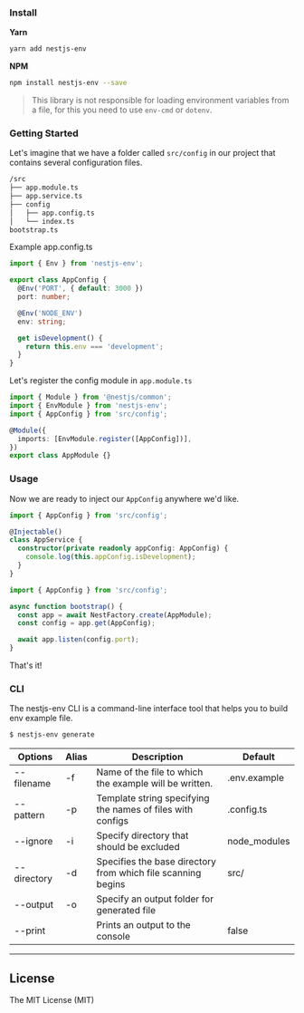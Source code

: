 ### Install

**Yarn**

```bash
yarn add nestjs-env
```

**NPM**

```bash
npm install nestjs-env --save
```

> This library is not responsible for loading environment variables from a file, for this you need to use `env-cmd` or `dotenv`.

### Getting Started

Let's imagine that we have a folder called `src/config` in our project that contains several configuration files.

```bash
/src
├── app.module.ts
├── app.service.ts
├── config
│   ├── app.config.ts
│   └── index.ts
bootstrap.ts
```

Example app.config.ts

```ts
import { Env } from 'nestjs-env';

export class AppConfig {
  @Env('PORT', { default: 3000 })
  port: number;

  @Env('NODE_ENV')
  env: string;

  get isDevelopment() {
    return this.env === 'development';
  }
}
```

Let's register the config module in `app.module.ts`

```ts
import { Module } from '@nestjs/common';
import { EnvModule } from 'nestjs-env';
import { AppConfig } from 'src/config';

@Module({
  imports: [EnvModule.register([AppConfig])],
})
export class AppModule {}
```

### Usage

Now we are ready to inject our `AppConfig` anywhere we'd like.

```ts
import { AppConfig } from 'src/config';

@Injectable()
class AppService {
  constructor(private readonly appConfig: AppConfig) {
    console.log(this.appConfig.isDevelopment);
  }
}
```

```ts
import { AppConfig } from 'src/config';

async function bootstrap() {
  const app = await NestFactory.create(AppModule);
  const config = app.get(AppConfig);

  await app.listen(config.port);
}
```

That's it!

### CLI

The nestjs-env CLI is a command-line interface tool that helps you to build env example file.

```bash
$ nestjs-env generate
```

| Options     | Alias | Description                                                  | Default      |
|-------------|-------|--------------------------------------------------------------|--------------|
| --filename  | -f    | Name of the file to which the example will be written.       | .env.example |
| --pattern   | -p    | Template string specifying the names of files with configs   | .config.ts   |
| --ignore    | -i    | Specify directory that should be excluded                    | node_modules |
| --directory | -d    | Specifies the base directory from which file scanning begins | src/         |
| --output    | -o    | Specify an output folder for generated file                  |              |
| --print     |       | Prints an output to the console                              | false        |

---

## License

The MIT License (MIT)
